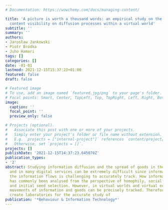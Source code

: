 ```yaml
---
# Documentation: https://wowchemy.com/docs/managing-content/

title: 'A picture is worth a thousand words: an empirical study on the influence of
  content visibility on diffusion processes within a virtual world'
subtitle: ''
summary: ''
authors:
- Jarosław Jankowski
- Piotr Bródka
- Juho Hamari
tags: []
categories: []
date: -01-01
lastmod: 2021-12-15T15:37:23+01:00
featured: false
draft: false

# Featured image
# To use, add an image named `featured.jpg/png` to your page's folder.
# Focal points: Smart, Center, TopLeft, Top, TopRight, Left, Right, BottomLeft, Bottom, BottomRight.
image:
  caption: ''
  focal_point: ''
  preview_only: false

# Projects (optional).
#   Associate this post with one or more of your projects.
#   Simply enter your project's folder or file name without extension.
#   E.g. `projects = ["internal-project"]` references `content/project/deep-learning/index.md`.
#   Otherwise, set `projects = []`.
projects: []
publishDate: '2021-12-15T14:37:23.645070Z'
publication_types:
- '2'
abstract: Studying information diffusion and the spread of goods in the real world
  and in many digital services can be extremely difficult since information about
  the information flows is challenging to accurately track. How information spreads
  has commonly been analysed from the perspective of homophily, social influence,
  and initial seed selection. However, in virtual worlds and virtual economies, the
  movements of information and goods can be precisely tracked. Therefore, these environments
  create laboratories for the accurate study of
publication: '*Behaviour & Information Technology*'
---
```

